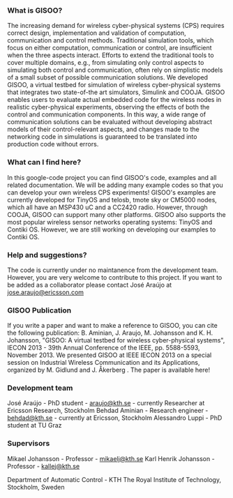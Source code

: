 ### What is GISOO?

The increasing demand for wireless cyber-physical systems (CPS) requires correct design, implementation and validation of computation, communication and control methods. Traditional simulation tools, which focus on either computation, communication or control, are insufficient when the three aspects interact. Efforts to extend the traditional tools to cover multiple domains, e.g., from simulating only control aspects to simulating both control and communication, often rely on simplistic models of a small subset of possible communication solutions.
We developed GISOO, a virtual testbed for simulation of wireless cyber-physical systems that integrates two state-of-the art simulators, Simulink and COOJA. GISOO enables users to evaluate actual embedded code for the wireless nodes in realistic cyber-physical experiments, observing the effects of both the control and communication components. In this way, a wide range of communication solutions can be evaluated without developing abstract models of their control-relevant aspects, and changes made to the networking code in simulations is guaranteed to be translated into production code without errors.

### What can I find here?

In this google-code project you can find GISOO's code, examples and all related documentation. We will be adding many example codes so that you can develop your own wireless CPS experiments!
GISOO's examples are currently developed for TinyOS and telosb, tmote sky or CM5000 nodes, which all have an MSP430 uC and a CC2420 radio. However, through COOJA, GISOO can support many other platforms. GISOO also supports the most popular wireless sensor networks operating systems: TinyOS and Contiki OS. However, we are still working on developing our examples to Contiki OS.

### Help and suggestions?

The code is currently under no maintanence from the development team. However, you are very welcome to contribute to this project. If you want to be added as a collaborator please contact José Araújo at jose.araujo@ericsson.com

### GISOO Publication

If you write a paper and want to make a reference to GISOO, you can cite the following publication:
B. Aminian, J. Araujo, M. Johansson and K. H. Johansson, "GISOO: A virtual testbed for wireless cyber-physical systems", IECON 2013 - 39th Annual Conference of the IEEE, pp. 5588-5593, November 2013.
We presented GISOO at IEEE IECON 2013 on a special session on Industrial Wireless Communication and its Applications, organized by M. Gidlund and J. Åkerberg . The paper is available here!

### Development team

José Araújo - PhD student - araujo@kth.se - currently Researcher at Ericsson Research, Stockholm
Behdad Aminian - Research engineer - behdad@kth.se - currently at Ericsson, Stockholm
Alessandro Luppi - PhD student at TU Graz

### Supervisors

Mikael Johansson - Professor - mikaelj@kth.se
Karl Henrik Johansson - Professor - kallej@kth.se

Department of Automatic Control - KTH The Royal Institute of Technology, Stockholm, Sweden
